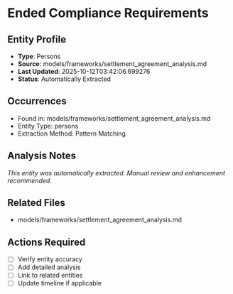 # Ended Compliance Requirements

## Entity Profile
- **Type**: Persons
- **Source**: models/frameworks/settlement_agreement_analysis.md
- **Last Updated**: 2025-10-12T03:42:06.699276
- **Status**: Automatically Extracted

## Occurrences
- Found in: models/frameworks/settlement_agreement_analysis.md
- Entity Type: persons
- Extraction Method: Pattern Matching

## Analysis Notes
*This entity was automatically extracted. Manual review and enhancement recommended.*

## Related Files
- models/frameworks/settlement_agreement_analysis.md

## Actions Required
- [ ] Verify entity accuracy
- [ ] Add detailed analysis
- [ ] Link to related entities
- [ ] Update timeline if applicable
